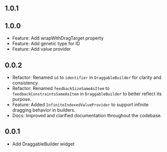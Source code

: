 ## 1.0.1

## 1.0.0

* Feature: Add wrapWithDragTarget property
* Feature: Add genetic type for ID
* Feature: Add value provider

## 0.0.2

* Refactor: Renamed `id` to `identifier` in `DraggableBuilder` for clarity and consistency.
* Refactor: Renamed `feedbackSizeSameAsItem` to `feedbackConstraintsSameAsItem` in `DraggableBuilder` to better reflect its purpose.
* Feature: Added `InfiniteIndexedValueProvider` to support infinite dragging behavior in builders.
* Docs: Improved and clarified documentation throughout the codebase.

## 0.0.1

* Add DraggableBuilder widget

